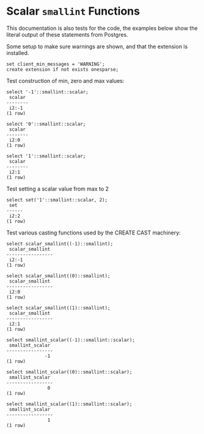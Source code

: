 # Scalar `smallint` Functions

This documentation is also tests for the code, the examples below
show the literal output of these statements from Postgres.

Some setup to make sure warnings are shown, and that the extension
is installed.
``` postgres-console
set client_min_messages = 'WARNING';
create extension if not exists onesparse;
```
Test construction of min, zero and max values:
``` postgres-console
select '-1'::smallint::scalar;
 scalar 
--------
 i2:-1
(1 row)

select '0'::smallint::scalar;
 scalar 
--------
 i2:0
(1 row)

select '1'::smallint::scalar;
 scalar 
--------
 i2:1
(1 row)

```
Test setting a scalar value from max to 2
``` postgres-console
select set('1'::smallint::scalar, 2);
 set  
------
 i2:2
(1 row)

```
Test various casting functions used by the CREATE CAST machinery:
``` postgres-console
select scalar_smallint((-1)::smallint);
 scalar_smallint 
-----------------
 i2:-1
(1 row)

select scalar_smallint((0)::smallint);
 scalar_smallint 
-----------------
 i2:0
(1 row)

select scalar_smallint((1)::smallint);
 scalar_smallint 
-----------------
 i2:1
(1 row)

select smallint_scalar((-1)::smallint::scalar);
 smallint_scalar 
-----------------
              -1
(1 row)

select smallint_scalar((0)::smallint::scalar);
 smallint_scalar 
-----------------
               0
(1 row)

select smallint_scalar((1)::smallint::scalar);
 smallint_scalar 
-----------------
               1
(1 row)

```